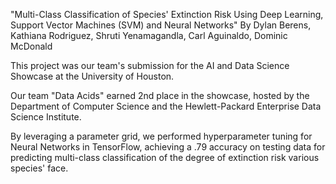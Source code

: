 "Multi-Class Classification of Species' Extinction Risk Using Deep Learning, Support Vector Machines (SVM) and Neural Networks"
By Dylan Berens, Kathiana Rodriguez, Shruti Yenamagandla, Carl Aguinaldo, Dominic McDonald

This project was our team's submission for the AI and Data Science Showcase at the University of Houston.

Our team "Data Acids" earned 2nd place in the showcase, hosted by the Department of Computer Science and the Hewlett-Packard Enterprise Data Science Institute.

By leveraging a parameter grid, we performed hyperparameter tuning for Neural Networks in TensorFlow, achieving a .79 accuracy on testing data for predicting multi-class classification of the degree of extinction risk various species' face.

